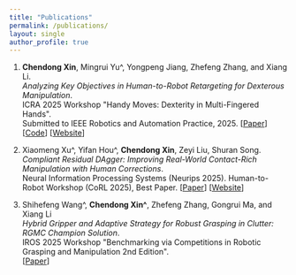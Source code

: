 ```yaml
---
title: "Publications"
permalink: /publications/
layout: single
author_profile: true
---
```


<!-- ### Selected Publications -->

1. **Chendong Xin**, Mingrui Yu^, Yongpeng Jiang, Zhefeng Zhang, and Xiang Li.  
   _Analyzing Key Objectives in Human-to-Robot Retargeting for Dexterous Manipulation_.  
   ICRA 2025 Workshop "Handy Moves: Dexterity in Multi-Fingered Hands".  
   Submitted to IEEE Robotics and Automation Practice, 2025.
   [[Paper](https://arxiv.org/abs/2506.09384)] [[Code](https://github.com/Mingrui-Yu/retargeting)] [[Website](https://mingrui-yu.github.io/retargeting/)] 

2. Xiaomeng Xu^, Yifan Hou^, **Chendong Xin**, Zeyi Liu, Shuran Song.  
   _Compliant Residual DAgger: Improving Real-World Contact-Rich Manipulation with Human Corrections_.  
   Neural Information Processing Systems (Neurips 2025).
   Human-to-Robot Workshop (CoRL 2025), Best Paper.
   [[Paper](https://openreview.net/pdf?id=wHd7lfTpfp)] [[Website](https://compliant-residual-dagger.github.io/)] 

3. Shihefeng Wang^, **Chendong Xin^**, Zhefeng Zhang, Gongrui Ma, and Xiang Li  
   _Hybrid Gripper and Adaptive Strategy for Robust Grasping in Clutter: RGMC Champion Solution_.  
   IROS 2025 Workshop "Benchmarking via Competitions in Robotic Grasping and Manipulation 2nd Edition".  
   [[Paper](https://drive.google.com/file/d/1JeVUZnuA85vtoRfEPpvAHd7XtUSx0bg3/view)]